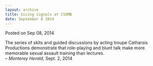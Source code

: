 ```yaml
---
layout: archive
title: Giving signals at CSUMB
date: September 8 2014
---
```





<span class="date">Posted on Sep 08, 2014    </span>
<p>The series of skits and guided discussions by acting troupe
Catharsis Productions demonstrate that role-playing and blunt talk
make more memorable sexual assault training than lectures.<br>
&#x2013; <em>Monterey Herald</em>, Sept. 2, 2014</br></p>





